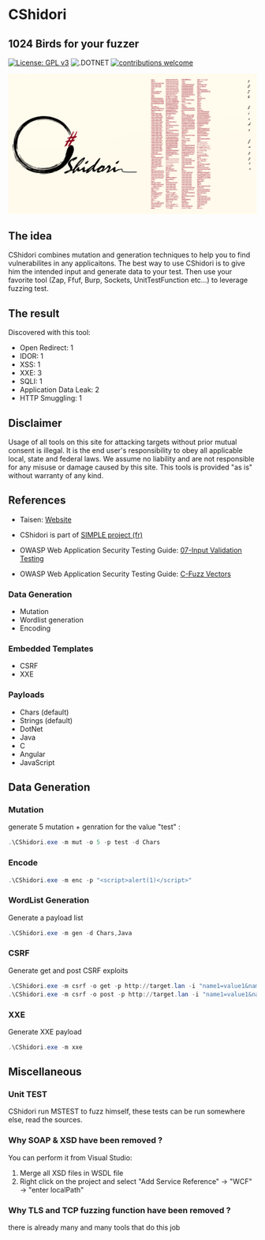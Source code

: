 # CShidori 

## 1024 Birds for your fuzzer

[![License: GPL v3](https://img.shields.io/badge/License-GPLv3-blue.svg)](https://www.gnu.org/licenses/gpl-3.0)
![.DOTNET](https://github.com/Aif4thah/CShidori/actions/workflows/dotnet.yml/badge.svg?branch=main)
[![contributions welcome](https://img.shields.io/badge/contributions-welcome-brightgreen.svg?style=flat)](https://github.com/dwyl/esta/issues)

![Banner](CShidori.png)

## The idea

CShidori combines mutation and generation techniques to help you to find vulnerabilites in any applicaitons.
The best way to use CShidori is to give him the intended input and generate data to your test.
Then use your favorite tool (Zap, Ffuf, Burp, Sockets, UnitTestFunction etc...) to leverage fuzzing test.

## The result

Discovered with this tool:

* Open Redirect: 1
* IDOR: 1
* XSS: 1
* XXE: 3
* SQLI: 1
* Application Data Leak: 2
* HTTP Smuggling: 1

## Disclaimer

Usage of all tools on this site for attacking targets without prior mutual consent is illegal. It is the end user's responsibility to obey all applicable local, state and federal laws. We assume no liability and are not responsible for any misuse or damage caused by this site. This tools is provided "as is" without warranty of any kind.

## References

* Taisen: [Website](https://taisen.fr)

* CShidori is part of [SIMPLE project (fr)](https://github.com/Aif4thah/SIMPLE)

* OWASP Web Application Security Testing Guide: [07-Input Validation Testing](https://owasp.org/www-project-web-security-testing-guide/latest/4-Web_Application_Security_Testing/07-Input_Validation_Testing/)

* OWASP Web Application Security Testing Guide: [C-Fuzz Vectors](https://owasp.org/www-project-web-security-testing-guide/v41/6-Appendix/C-Fuzz_Vectors#replacive-fuzzing)

### Data Generation
* Mutation
* Wordlist generation
* Encoding

### Embedded Templates

* CSRF
* XXE

### Payloads

* Chars (default)
* Strings (default)
* DotNet
* Java
* C
* Angular
* JavaScript

## Data Generation

### Mutation

generate 5 mutation + genration for the value "test" :

```powershell
.\CShidori.exe -m mut -o 5 -p test -d Chars
```

### Encode

```powershell
.\CShidori.exe -m enc -p "<script>alert(1)</script>"
```

### WordList Generation

Generate a payload list

```powershell
.\CShidori.exe -m gen -d Chars,Java
```

### CSRF

Generate get and post CSRF exploits

```powershell
.\CShidori.exe -m csrf -o get -p http://target.lan -i "name1=value1&name2=value2"
.\CShidori.exe -m csrf -o post -p http://target.lan -i "name1=value1&name2=value2"

```

### XXE

Generate XXE payload

```powershell
.\CShidori.exe -m xxe
```

## Miscellaneous

### Unit TEST

CShidori run MSTEST to fuzz himself,
these tests can be run somewhere else, read the sources.

### Why SOAP & XSD have been removed ?

You can perform it from Visual Studio:
1. Merge all XSD files in WSDL file
2. Right click on the project and select "Add Service Reference" -> "WCF" -> "enter localPath"

### Why TLS and TCP fuzzing function have been removed ?

there is already many and many tools that do this job
